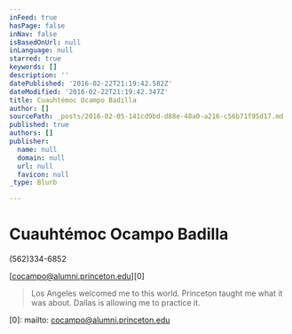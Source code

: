 ```yaml
---
inFeed: true
hasPage: false
inNav: false
isBasedOnUrl: null
inLanguage: null
starred: true
keywords: []
description: ''
datePublished: '2016-02-22T21:19:42.582Z'
dateModified: '2016-02-22T21:19:42.347Z'
title: Cuauhtémoc Ocampo Badilla
author: []
sourcePath: _posts/2016-02-05-141cd9bd-d88e-48a0-a216-c56b71f95d17.md
published: true
authors: []
publisher:
  name: null
  domain: null
  url: null
  favicon: null
_type: Blurb

---
```

# Cuauhtémoc Ocampo Badilla

(562)334-6852

[cocampo@alumni.princeton.edu][0]

> Los Angeles welcomed me to this world. Princeton taught me what it was about. Dallas is allowing me to practice it.



[0]: mailto: cocampo@alumni.princeton.edu